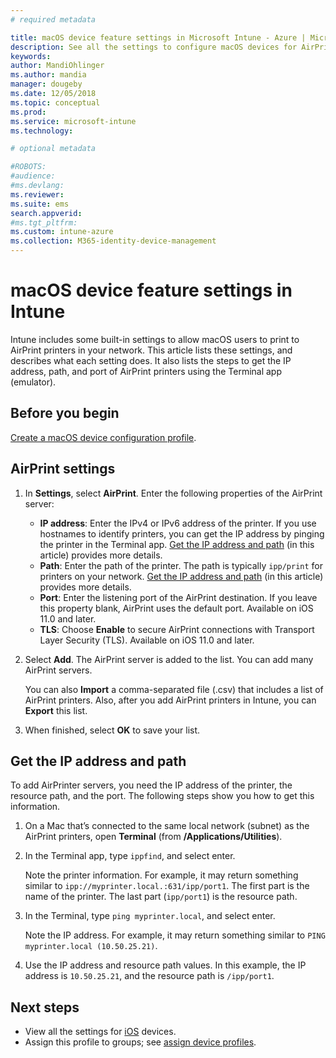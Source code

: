 ```yaml
---
# required metadata

title: macOS device feature settings in Microsoft Intune - Azure | Microsoft Docs
description: See all the settings to configure macOS devices for AirPrint in Microsoft Intune. Also see the steps to get the IP address, path, and port settings of an AirPrint server in your network. Use these settings in a device configuration profile to configure macOS devices to use AirPrint servers in your network.
keywords:
author: MandiOhlinger
ms.author: mandia
manager: dougeby
ms.date: 12/05/2018
ms.topic: conceptual
ms.prod:
ms.service: microsoft-intune
ms.technology:

# optional metadata

#ROBOTS:
#audience:
#ms.devlang:
ms.reviewer:
ms.suite: ems
search.appverid:
#ms.tgt_pltfrm:
ms.custom: intune-azure
ms.collection: M365-identity-device-management
---
```


# macOS device feature settings in Intune

Intune includes some built-in settings to allow macOS users to print to AirPrint printers in your network. This article lists these settings, and describes what each setting does. It also lists the steps to get the IP address, path, and port of AirPrint printers using the Terminal app (emulator).

## Before you begin

[Create a macOS device configuration profile](device-features-configure.md).

## AirPrint settings

1. In **Settings**, select **AirPrint**. Enter the following properties of the AirPrint server:

    - **IP address**: Enter the IPv4 or IPv6 address of the printer. If you use hostnames to identify printers, you can get the IP address by pinging the printer in the Terminal app. [Get the IP address and path](#get-the-ip-address-and-path) (in this article) provides more details.
    - **Path**: Enter the path of the printer. The path is typically `ipp/print` for printers on your network. [Get the IP address and path](#get-the-ip-address-and-path) (in this article) provides more details.
    - **Port**: Enter the listening port of the AirPrint destination. If you leave this property blank, AirPrint uses the default port. Available on iOS 11.0 and later.
    - **TLS**: Choose **Enable** to secure AirPrint connections with Transport Layer Security (TLS). Available on iOS 11.0 and later.

2. Select **Add**. The AirPrint server is added to the list. You can add many AirPrint servers.

    You can also **Import** a comma-separated file (.csv) that includes a list of AirPrint printers. Also, after you add AirPrint printers in Intune, you can **Export** this list.

3. When finished, select **OK** to save your list.

## Get the IP address and path

To add AirPrinter servers, you need the IP address of the printer, the resource path, and the port. The following steps show you how to get this information.

1. On a Mac that’s connected to the same local network (subnet) as the AirPrint printers, open **Terminal** (from **/Applications/Utilities**).
2. In the Terminal app, type `ippfind`, and select enter.

    Note the printer information. For example, it may return something similar to `ipp://myprinter.local.:631/ipp/port1`. The first part is the name of the printer. The last part (`ipp/port1`) is the resource path.

3. In the Terminal, type `ping myprinter.local`, and select enter.

   Note the IP address. For example, it may return something similar to `PING myprinter.local (10.50.25.21)`.

4. Use the IP address and resource path values. In this example, the IP address is `10.50.25.21`, and the resource path is `/ipp/port1`.

## Next steps

- View all the settings for [iOS](ios-device-features-settings.md) devices.
- Assign this profile to groups; see [assign device profiles](device-profile-assign.md).
